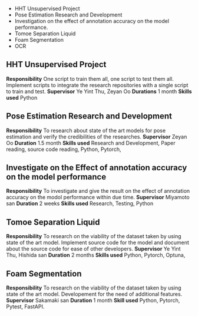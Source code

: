 - HHT Unsupervised Project
- Pose Estimation Research and Development
- Investigation on the effect of annotation accuracy on the model performance.
- Tomoe Separation Liquid
- Foam Segmentation
- OCR

## HHT Unsupervised Project
**Responsibility**
One script to train them all, one script to test them all. Implement scripts to integrate the research repositories with a single script to train and test.
**Supervisor**
Ye Yint Thu, Zeyan Oo
**Durations**
1 month
**Skills used**
Python

## Pose Estimation Research and Development
**Responsibility**
To research about state of the art models for pose estimation and verify the credibilities of the researches.
**Supervisor**
Zeyan Oo
**Duration**
1.5 month
**Skills used**
Research and Development, Paper reading, source code reading,
Python, Pytorch,

## Investigate on the Effect of annotation accuracy on the model performance
**Responsibility**
To investigate and give the result on the effect of annotation accuracy on the modol performance within due time.
**Supervisor**
Miyamoto san
**Duration**
2 weeks
**Skills used**
Research, Testing, Python

## Tomoe Separation Liquid
**Responsibility**
To research on the viability of the dataset taken by using state of the art model. Implement source code for the model and document about the source code for ease of other developers.
**Supervisor**
Ye Yint Thu, Hishida san
**Duration**
2 months
**Skills used**
Python, Pytorch, Optuna, 

## Foam Segmentation
**Responsibility**
To research on the viability of the dataset taken by using state of the art model. Developement for the need of additional features.
**Supervisor**
Sakamaki san
**Duration**
1 month
**Skill used**
Python, Pytorch, Pytest, FastAPI.
